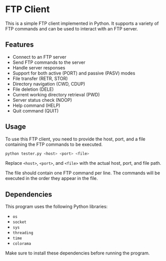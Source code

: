 # FTP Client

This is a simple FTP client implemented in Python. It supports a variety of FTP commands and can be used to interact with an FTP server.

## Features

- Connect to an FTP server
- Send FTP commands to the server
- Handle server responses
- Support for both active (PORT) and passive (PASV) modes
- File transfer (RETR, STOR)
- Directory navigation (CWD, CDUP)
- File deletion (DELE)
- Current working directory retrieval (PWD)
- Server status check (NOOP)
- Help command (HELP)
- Quit command (QUIT)

## Usage

To use this FTP client, you need to provide the host, port, and a file containing the FTP commands to be executed.

```bash
python tester.py <host> <port> <file>
```

Replace `<host>`, `<port>`, and `<file>` with the actual host, port, and file path.

The file should contain one FTP command per line. The commands will be executed in the order they appear in the file.

## Dependencies

This program uses the following Python libraries:

- `os`
- `socket`
- `sys`
- `threading`
- `time`
- `colorama`

Make sure to install these dependencies before running the program.
